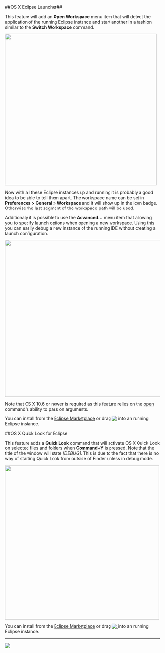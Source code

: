 ##OS X Eclipse Launcher##

This feature will add an **Open Workspace** menu item that will detect the application of the running Eclipse instance and start another in a fashion similar to the **Switch Workspace** command.

<img src="https://raw.github.com/turesheim/eclipse-utilities/master/images/osx-launcher.jpg" width="493"/>

Now with all these Eclipse instances up and running it is probably a good idea to be able to tell them apart. The workspace name can be set in **Preferences > General > Workspace** and it will show up in the icon badge. Otherwise the last segment of the workspace path will be used.

Additionaly it is possible to use the **Advanced...** menu item that allowing you to specify launch options when opening a new workspace. Using this you can easily debug a new instance of the running IDE without creating a launch configuration.

<img src="https://raw.github.com/turesheim/eclipse-utilities/master/images/Open_Workspace.png" width="510"/>

Note that OS X 10.6 or newer is required as this feature relies on the [open](http://developer.apple.com/library/mac/#documentation/Darwin/Reference/ManPages/man1/open.1.html) command's ability to pass on arguments.

You can install from the <a href="http://marketplace.eclipse.org/content/osx-eclipse-launcher">Eclipse Marketplace</a> or drag <a href="http://marketplace.eclipse.org/marketplace-client-intro?mpc_install=364668" title="Drag and drop into a running Eclipse workspace to install OSX Eclipse Launcher"><img src="http://marketplace.eclipse.org/misc/installbutton.png" style="border: 0px; margin:0px; padding:0px; vertical-align:bottom;" /></a> into an running Eclipse instance.

##OS X Quick Look for Eclipse

This feature adds a **Quick Look** command that will activate [OS X Quick Look](http://www.apple.com/findouthow/mac/#quicklook) on  selected files and folders when **Command+Y** is pressed. Note that the title of the window will state _[DEBUG]_. This is due to the fact that there is no way of starting Quick Look from outside of Finder unless in debug mode.

<img src="https://raw.github.com/turesheim/eclipse-utilities/master/images/quick-look.jpg" width="501 px"/>

You can install from the <a href="http://marketplace.eclipse.org/content/os-x-quick-look-eclipse">Eclipse Marketplace</a> or drag <a href="http://marketplace.eclipse.org/marketplace-client-intro?mpc_install=782176" title="Drag and drop into a running Eclipse Indigo workspace to install OS X Quick Look for Eclipse"><img src="https://marketplace.eclipse.org/sites/all/modules/custom/marketplace/images/installbutton.png" style="border: 0px; margin:0px; padding:0px; vertical-align:bottom;"/>
</a> into an running Eclipse instance.

---
<img src="https://raw.github.com/turesheim/eclipse-utilities/master/images/eclipse_ready.png"/>
